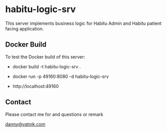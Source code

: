 # habitu-logic-srv

This server implements business logic for Habitu Admin and Habitu patient facing application.

## Docker Build

To test the Docker build of this server:

- docker build -t habitu-logic-srv .

- docker run -p 49160:8080 -d habitu-logic-srv

- http://localhost:49160

## Contact

Please contact me for and questions or remark

danny@vatnik.com
